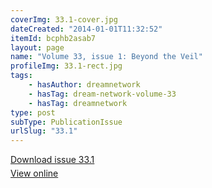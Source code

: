 ```yaml
---
coverImg: 33.1-cover.jpg
dateCreated: "2014-01-01T11:32:52"
itemId: bcphb2asab7
layout: page
name: "Volume 33, issue 1: Beyond the Veil"
profileImg: 33.1-rect.jpg
tags:
    - hasAuthor: dreamnetwork
    - hasTag: dream-network-volume-33
    - hasTag: dreamnetwork
type: post
subType: PublicationIssue
urlSlug: "33.1"
---
```


<p style="margin-block-end: 5px; margin-block-start: 5px;"><a href="../files/pdfs/Volume_33/33.1_beyond_the_veil.pdf" download="">Download issue 33.1</a></p><p style="margin-block-end: 5px; margin-block-start: 5px;"><a href="../files/pdfs/Volume_33/33.1_beyond_the_veil.pdf">View online</a></p>
